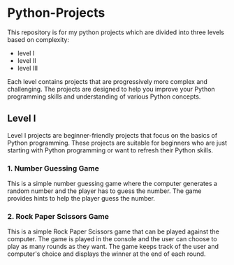 # Python-Projects

This repository is for my python projects which are divided into three levels based on complexity:
- level I 
- level II
- level III

Each level contains projects that are progressively more complex and challenging. The projects are designed to help you improve your Python programming skills and understanding of various Python concepts.

## Level I
Level I projects are beginner-friendly projects that focus on the basics of Python programming. These projects are suitable for beginners who are just starting with Python programming or want to refresh their Python skills.

### 1. Number Guessing Game
This is a simple number guessing game where the computer generates a random number and the player has to guess the number. The game provides hints to help the player guess the number.

### 2. Rock Paper Scissors Game
This is a simple Rock Paper Scissors game that can be played against the computer. The game is played in the console and the user can choose to play as many rounds as they want. The game keeps track of the user and computer's choice and displays the winner at the end of each round.